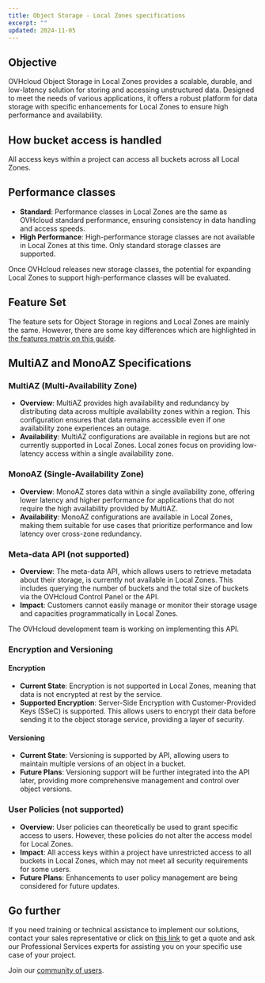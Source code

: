 ```yaml
---
title: Object Storage - Local Zones specifications
excerpt: ""
updated: 2024-11-05
---
```


## Objective

OVHcloud Object Storage in Local Zones provides a scalable, durable, and low-latency solution for storing and accessing unstructured data. Designed to meet the needs of various applications, it offers a robust platform for data storage with specific enhancements for Local Zones to ensure high performance and availability.

## How bucket access is handled

All access keys within a project can access all buckets across all Local Zones.

## Performance classes

- **Standard**: Performance classes in Local Zones are the same as OVHcloud standard performance, ensuring consistency in data handling and access speeds.
- **High Performance**: High-performance storage classes are not available in Local Zones at this time. Only standard storage classes are supported.

Once OVHcloud releases new storage classes, the potential for expanding Local Zones to support high-performance classes will be evaluated.

## Feature Set

The feature sets for Object Storage in regions and Local Zones are mainly the same. However, there are some key differences which are highlighted in [the features matrix on this guide](/pages/storage_and_backup/object_storage/s3_s3_compliancy).

## MultiAZ and MonoAZ Specifications

### MultiAZ (Multi-Availability Zone)

- **Overview**: MultiAZ provides high availability and redundancy by distributing data across multiple availability zones within a region. This configuration ensures that data remains accessible even if one availability zone experiences an outage.
- **Availability**: MultiAZ configurations are available in regions but are not currently supported in Local Zones. Local zones focus on providing low-latency access within a single availability zone.

### MonoAZ (Single-Availability Zone)

- **Overview**: MonoAZ stores data within a single availability zone, offering lower latency and higher performance for applications that do not require the high availability provided by MultiAZ.
- **Availability**: MonoAZ configurations are available in Local Zones, making them suitable for use cases that prioritize performance and low latency over cross-zone redundancy.

### Meta-data API (not supported)

- **Overview**: The meta-data API, which allows users to retrieve metadata about their storage, is currently not available in Local Zones. This includes querying the number of buckets and the total size of buckets via the OVHcloud Control Panel or the API.
- **Impact**: Customers cannot easily manage or monitor their storage usage and capacities programmatically in Local Zones.

The OVHcloud development team is working on implementing this API.

### Encryption and Versioning

#### Encryption

- **Current State**: Encryption is not supported in Local Zones, meaning that data is not encrypted at rest by the service.
- **Supported Encryption**: Server-Side Encryption with Customer-Provided Keys (SSeC) is supported. This allows users to encrypt their data before sending it to the object storage service, providing a layer of security.

#### Versioning

- **Current State**: Versioning is supported by API, allowing users to maintain multiple versions of an object in a bucket.
- **Future Plans**: Versioning support will be further integrated into the API later, providing more comprehensive management and control over object versions.

### User Policies (not supported)

- **Overview**: User policies can theoretically be used to grant specific access to users. However, these policies do not alter the access model for Local Zones.
- **Impact**: All access keys within a project have unrestricted access to all buckets in Local Zones, which may not meet all security requirements for some users.
- **Future Plans**: Enhancements to user policy management are being considered for future updates.

## Go further

If you need training or technical assistance to implement our solutions, contact your sales representative or click on [this link](/links/professional-services) to get a quote and ask our Professional Services experts for assisting you on your specific use case of your project.

Join our [community of users](/links/community).
